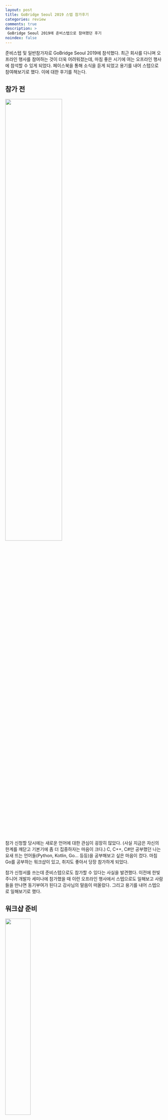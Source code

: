 ```yaml
---
layout: post
title: GoBridge Seoul 2019 스텝 참가후기
categories: review
comments: true
description: >
 GoBridge Seoul 2019에 준비스텝으로 참여했던 후기
noindex: false
---
```


준비스텝 및 일반참가자로 GoBridge Seoul 2019에 참석했다. 최근 회사를 다니며 오프라인 행사를 참여하는 것이 더욱 어려워졌는데, 마침 좋은 시기에 여는 오프라인 행사에 참석할 수 있게 되었다. 페이스북을 통해 소식을 듣게 되었고 용기를 내어 스텝으로 참여해보기로 했다. 이에 대한 후기를 적는다. 


## 참가 전

<img src="https://user-images.githubusercontent.com/47441135/79192464-b6aeea00-7e63-11ea-9020-db7d31de84e0.jpg" width="60%" height="60%">

참가 신청할 당시에는 새로운 언어에 대한 관심이 굉장히 많았다. (사실 지금은 자신의 한계를 깨닫고 기본기에 좀 더 집중하자는 마음이 크다.) C, C++, C#만 공부했던 나는 요새 뜨는 언어들(Python, Kotlin, Go... 등등)을 공부해보고 싶은 마음이 컸다. 마침 Go를 공부하는 워크샵이 있고, 취지도 좋아서 당장 참가하게 되었다.

참가 신청서를 쓰는데 준비스텝으로도 참가할 수 있다는 사실을 발견했다. 이전에 한빛 주니어 개발자 세미나에 참가했을 때 이런 오프라인 행사에서 스텝으로도 일해보고 사람들을 만나면 동기부여가 된다고 강사님의 말씀이 떠올랐다. 그리고 용기를 내어 스텝으로 일해보기로 했다.


## 워크샵 준비

<img src="https://user-images.githubusercontent.com/47441135/79193086-e0b4dc00-7e64-11ea-8b69-1fa00e5acc11.jpg" width="40%">

행사 전까지는 매 주말 시간이 되는 날엔 회의에 참석하여 어떤 식으로 행사를 이끌어갈지, 필요한 건 무엇인지 이야기했다. 스텝은 처음이어서 처음엔 다른 분들이 하는 일이나 말을 살펴보는 작업을 했다. 후반부에는 나도 의견을 많이 내보았다.  

<img src="https://user-images.githubusercontent.com/47441135/79193138-faeeba00-7e64-11ea-80ff-a36be72e159e.jpg" width="55%"> <img src="https://user-images.githubusercontent.com/47441135/79202758-06e27800-7e75-11ea-846e-f547a8f4d9bc.jpg" width="31%"> 

그리고 포스터를 담당하여 만들었는데, 조금 작지만 유광으로 뽑아서 실물이 굉장히 멋지게 나왔다. 하지만 금융건물이다보니 건물 내부까지도 보안이 철저해서 딱히 포스터를 많이 붙이지 못했다. 그 점은 조금 아쉬웠다. 행사 당일, 스텝와 코치들은 조금 일찍 모였다. 뱅크샐러드 사무실에 처음 가봤는데 확실히 요즘 핫한 어플을 운영하는 회사답게 젊은 분위기가 가득했다. 전체적으로 초록색이 많아서 산뜻한 느낌이 들었고, 빈백과 안마기가 편안한 분위기였다. 

빠르게 다과를 준비하고, 취소자들이 꽤 있어서 조편성을 잠시 다듬었다. 그 후 조끼리 어느 공간을 사용할지 정하고, 참가자들을 맞을 준비를 했다. 확실히 다양하고 많은 사람들이 한자리에 모이다보니, 공지된 시간보다 일찍 오시는 분부터 행사 시작 후 오시는 분까지 다양했다. 행사장소 앞에 앉아 참가자들 안내를 하는데 참석선물인 컵을 받으시고 모두 좋아하셔서 기분이 좋았다.


## 워크샵 참가

<img src="https://user-images.githubusercontent.com/47441135/79202814-1bbf0b80-7e75-11ea-8850-3f5e8f23de70.jpg" width="60%">

우리 조는 어느정도 코딩을 접해본 분들이 모인 조였다. 가볍게 자기소개를 하고 변수부터 차근차근 나가는데 거의 아는 내용이었지만 문법을 익혀나가는 과정 중 Go언어가 어떤 언어인지 대강 윤곽이 그려졌다. 하지만 여전히 이해가 안가는 것이 있다. 변수 작성이나 세미콜론, 조건문 등은 여러 방식으로 쓸 수 있도록 문법적으로 열려있었는데, 중괄호에는 너무나 딱딱한 문법을 사용한다는 사실이다. 특히 사용하지 않는 변수나 함수, 패키지 등은 오류처리한다는 사실에 너무나도 놀랐다. 그리고 어째서 중괄호는 함수명이나 조건식 옆에 붙어있어야 하는걸까?

이러한 의문들은 둘째 날에 조금 적응이 되자 그냥 그런가보다 하고 넘어가게 되었다. 둘째 날엔 오전에 일찍 나와서 go언어의 포인터, 가변배열, 맵, 구조체 등 심화부분을 실험해보았다. 그래도 다른 언어들을 공부한 적이 있어서 빠르게 습득할 수 있었다. struct 내부에 slice로 변수를 선언하고 이를 map으로 저장하여 key값으로 불러오고, 포인터로 저장하는 실험을 함으로써 총체적으로 이해하려 했다.  이후 고루틴에 대해 개념만 익히고 시간이 없어서 실험은 해보지는 못했다. 동시성과 병렬성의  차이를 명확히 몰랐는데 교재에 자세히 적혀 있고 코치님께서 도와주셔서 어떤 개념인지 정확히 이해할 수 있게 되었다.

둘째 날 세션은 1시간 20분 정도여서 많은 걸 배우지는 못했다. 반복문에 대해 배웠는데, 신기하게도 go에는 반복문이 for문 하나뿐이다. 하지만 for 하나로도 while과 foreach가 가능하도록 만들었다. 물론 문법적으로 변화가 크지만 익숙해지면 못쓸 것도 아니었다. 언더바로 index를 대신하여 range를 지정하면 foreach와 동일하게 작동했고, 아예 조건문을 적지 않고 무한루프 내부에서 if()와 break로 빠져나온다면 while과 동일하게 작동한다. 

전체적으로 신기한 문법들이 많았다. 실습 때엔 Todo List를 웹서버를 이용하여 만들어보았다. 서버쪽에서 go가 어떤 식으로 사용되는지도 궁금했고, 개인적으로 서버단에 대한 흥미도 있어서 신청했다. 코치님께서 정말 자세히 설명해주셔서 대충은 이해할 수 있었다. 서버에 대한 흥미도를 기르고, 친밀도를 올릴 수 있는 좋은 시간이었다. 짧은 시간이었지만 이 실습을 고르길 잘했다는 생각이 들었다.


## 워크샵 뒷풀이

뒷풀이 및 네트워킹은 15명 정도가 참가하여 근처 치킨집에서 이루어졌다. ios 개발, 게임 개발, 안드로이드 개발, 웹 개발 등 다양한 환경에서 일하는 개발자분들과 공감가는 이야기와 회사 이야기 등을 나누며 새로운 것을 배우고 유대감을 쌓았다. 오프라인 행사는 시야가 넓어지는 기분이다. 내가 모르는 것들을 알고, 혹은 내가 알고 있었다고 생각하는 것들에 대한 틀을 깨주는 기회가 된다. 이런 행사가 있다는 것에 항상 고마울 따름이다.


## 스텝으로서의 소감

가장 좋았던 점은 행사 전반에 대한 이해도가 높아진다는 것이다. 첫날 세션이 끝나고 스텝과 코치가 모여 각 조가 대체적으로 어떤 분위기였는지, 어느 부분을 힘들어했는지 공유했다. 대부분 초보자 분들이라서 힘들어 했다는 의견이 있었고, 회의실에 들어가서 강의하셨던 코치 분은 조용해서 졸음이 오는 사람들이 많았다는 의견도 나왔다. 이를 다음날에 어떻게 수정하여 반영할지에 대해 잠시 토의를 하고 다음날을 위해 뒷정리를 하고 해산하였다. 이런 일련의 과정들이 쌓여서 나도 나중에 이런 행사를 주도해볼 수도 있지 않을까 하는 생각도 하게 되었다.

스텝과 코치로 만나 좀 더 네트워킹을 할 수 있는 시간이 많다는 점도 좋았다. 각지에서 열심히 살고 있는 다양한 사람들을 만나 이야기하는 것은 언제나 동기부여가 되고 힘이 된다. 후속스터디도 있다고 하니 시간이 난다면 꼭 참여해야겠다. 이번이 2회차이니 내년도에도 참가하게 된다면 코치로서 한 번 참가해보고 싶다.

코치님들께 감사하고 다음에도 이런 좋은 오프라인 행사에 참여할 수 있게 되기를 바란다.
